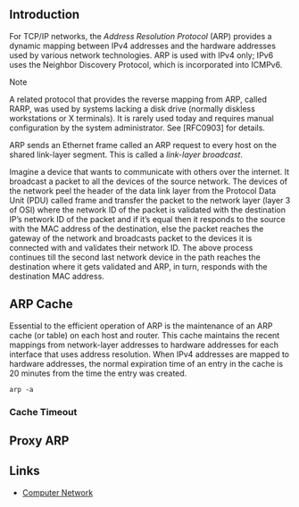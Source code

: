 ## Introduction

For TCP/IP networks, the *Address Resolution Protocol* (ARP) provides a dynamic mapping between IPv4 addresses and the hardware addresses used by various network technologies. 
ARP is used with IPv4 only; IPv6 uses the Neighbor Discovery Protocol, which is incorporated into ICMPv6.


> [!Note]
> 
> A related protocol that provides the reverse mapping from ARP, called RARP, was used by systems lacking a disk drive (normally diskless workstations or X terminals). 
> It is rarely used today and requires manual configuration by the system administrator. 
> See [RFC0903] for details.


ARP sends an Ethernet frame called an ARP request to every host on the shared link-layer segment. 
This is called a *link-layer broadcast*.

Imagine a device that wants to communicate with others over the internet. 
It broadcast a packet to all the devices of the source network.
The devices of the network peel the header of the data link layer from the Protocol Data Unit (PDU) called frame and transfer the packet to the network layer (layer 3 of OSI) 
where the network ID of the packet is validated with the destination IP’s network ID of the packet and if it’s equal then it responds to the source with the MAC address of the destination, 
else the packet reaches the gateway of the network and broadcasts packet to the devices it is connected with and validates their network ID. 
The above process continues till the second last network device in the path reaches the destination where it gets validated and ARP, in turn, responds with the destination MAC address.



## ARP Cache

Essential to the efficient operation of ARP is the maintenance of an ARP cache (or table) on each host and router. 
This cache maintains the recent mappings from network-layer addresses to hardware addresses for each interface that uses address resolution. 
When IPv4 addresses are mapped to hardware addresses, the normal expiration time of an entry in the cache is 20 minutes from the time the entry was created.

```shell
arp -a
```

### Cache Timeout


## Proxy ARP


## Links

- [Computer Network](/docs/CS/CN/CN.md)